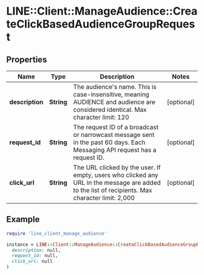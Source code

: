 # LINE::Client::ManageAudience::CreateClickBasedAudienceGroupRequest

## Properties

| Name | Type | Description | Notes |
| ---- | ---- | ----------- | ----- |
| **description** | **String** | The audience&#39;s name. This is case-insensitive, meaning AUDIENCE and audience are considered identical. Max character limit: 120  | [optional] |
| **request_id** | **String** | The request ID of a broadcast or narrowcast message sent in the past 60 days. Each Messaging API request has a request ID.  | [optional] |
| **click_url** | **String** | The URL clicked by the user. If empty, users who clicked any URL in the message are added to the list of recipients. Max character limit: 2,000  | [optional] |

## Example

```ruby
require 'line_client_manage_audience'

instance = LINE::Client::ManageAudience::CreateClickBasedAudienceGroupRequest.new(
  description: null,
  request_id: null,
  click_url: null
)
```

